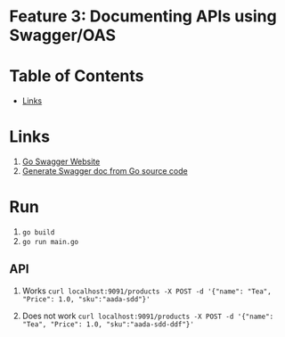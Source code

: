 
# Feature 3: Documenting APIs using Swagger/OAS

# Table of Contents

- [Links](#links)



# Links
1. [Go Swagger Website](https://goswagger.io/)
2. [Generate Swagger doc from Go source code](https://medium.com/@pedram.esmaeeli/generate-swagger-specification-from-go-source-code-648615f7b9d9)


# Run

1. `go build`
2. `go run main.go`


## API 

1. Works `curl localhost:9091/products -X POST -d '{"name": "Tea", "Price": 1.0, "sku":"aada-sdd"}'`

2. Does not work `curl localhost:9091/products -X POST -d '{"name": "Tea", "Price": 1.0, "sku":"aada-sdd-ddf"}'`



